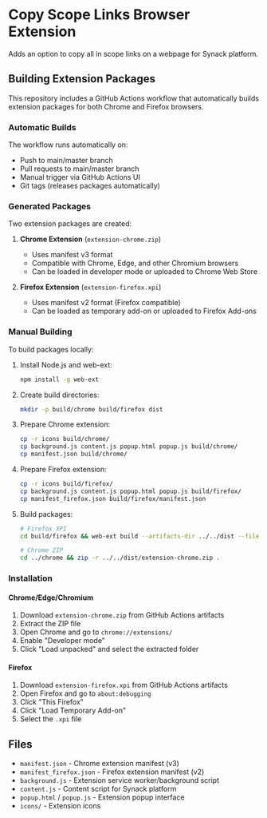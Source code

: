 # Copy Scope Links Browser Extension

Adds an option to copy all in scope links on a webpage for Synack platform.

## Building Extension Packages

This repository includes a GitHub Actions workflow that automatically builds extension packages for both Chrome and Firefox browsers.

### Automatic Builds

The workflow runs automatically on:
- Push to main/master branch
- Pull requests to main/master branch  
- Manual trigger via GitHub Actions UI
- Git tags (releases packages automatically)

### Generated Packages

Two extension packages are created:

1. **Chrome Extension** (`extension-chrome.zip`)
   - Uses manifest v3 format
   - Compatible with Chrome, Edge, and other Chromium browsers
   - Can be loaded in developer mode or uploaded to Chrome Web Store

2. **Firefox Extension** (`extension-firefox.xpi`)
   - Uses manifest v2 format (Firefox compatible)
   - Can be loaded as temporary add-on or uploaded to Firefox Add-ons

### Manual Building

To build packages locally:

1. Install Node.js and web-ext:
   ```bash
   npm install -g web-ext
   ```

2. Create build directories:
   ```bash
   mkdir -p build/chrome build/firefox dist
   ```

3. Prepare Chrome extension:
   ```bash
   cp -r icons build/chrome/
   cp background.js content.js popup.html popup.js build/chrome/
   cp manifest.json build/chrome/
   ```

4. Prepare Firefox extension:
   ```bash
   cp -r icons build/firefox/
   cp background.js content.js popup.html popup.js build/firefox/
   cp manifest_firefox.json build/firefox/manifest.json
   ```

5. Build packages:
   ```bash
   # Firefox XPI
   cd build/firefox && web-ext build --artifacts-dir ../../dist --filename extension-firefox.xpi
   
   # Chrome ZIP
   cd ../chrome && zip -r ../../dist/extension-chrome.zip .
   ```

### Installation

#### Chrome/Edge/Chromium
1. Download `extension-chrome.zip` from GitHub Actions artifacts
2. Extract the ZIP file
3. Open Chrome and go to `chrome://extensions/`
4. Enable "Developer mode"
5. Click "Load unpacked" and select the extracted folder

#### Firefox
1. Download `extension-firefox.xpi` from GitHub Actions artifacts
2. Open Firefox and go to `about:debugging`
3. Click "This Firefox"
4. Click "Load Temporary Add-on"
5. Select the `.xpi` file

## Files

- `manifest.json` - Chrome extension manifest (v3)
- `manifest_firefox.json` - Firefox extension manifest (v2)
- `background.js` - Extension service worker/background script
- `content.js` - Content script for Synack platform
- `popup.html` / `popup.js` - Extension popup interface
- `icons/` - Extension icons